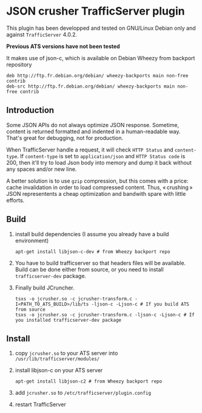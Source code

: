# JSON crusher TrafficServer plugin

This plugin has been developped and tested on GNU/Linux Debian only and against
`TrafficServer` 4.0.2.

__Previous ATS versions have not been tested__

It makes use of json-c, which is available on Debian Wheezy from backport repository

    deb http://ftp.fr.debian.org/debian/ wheezy-backports main non-free contrib
    deb-src http://ftp.fr.debian.org/debian/ wheezy-backports main non-free contrib

## Introduction

Some JSON APIs do not always optimize JSON response. Sometime, content is returned
formatted and indented in a human-readable way. That's great for debugging, not for
production.

When TrafficServer handle a request, it will check `HTTP Status` and `content-type`.
If `content-type` is set to `application/json` and `HTTP Status code` is 200, then
it'll try to load Json body into memory and dump it back without any spaces and/or
new line.

A better solution is to use `gzip` compression, but this comes with a price: cache
invalidation in order to load compressed content. Thus, « crushing » JSON
representents a cheap optimization and bandwith spare with little efforts.

## Build

1. install build dependencies (I assume you already have a build environment)

    ```
    apt-get install libjson-c-dev # from Wheezy backport repo
    ```

2. You have to build trafficserver so that headers files will be available. Build can
   be done either from source, or you need to install `trafficserver-dev` package.

3. Finally build JCruncher.

    ```
    tsxs -o jcrusher.so -c jcrusher-transform.c -I<PATH_TO_ATS_BUILD>/lib/ts -ljson-c -Ljson-c # If you build ATS from source
    tsxs -o jcrusher.so -c jcrusher-transform.c -ljson-c -Ljson-c # If you installed trafficserver-dev package
    ```

## Install

1. copy `jcrusher.so` to your ATS server into `/usr/lib/trafficserver/modules/`

2. install libjson-c on your ATS server

    ```
    apt-get install libjson-c2 # from Wheezy backport repo
    ```

2. add `jcrusher.so` to `/etc/trafficserver/plugin.config`

3. restart TrafficServer
